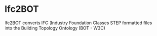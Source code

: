# Ifc2BOT
Ifc2BOT converts IFC (Industry Foundation Classes STEP formatted files into the Building Topology Ontology (BOT - W3C)
